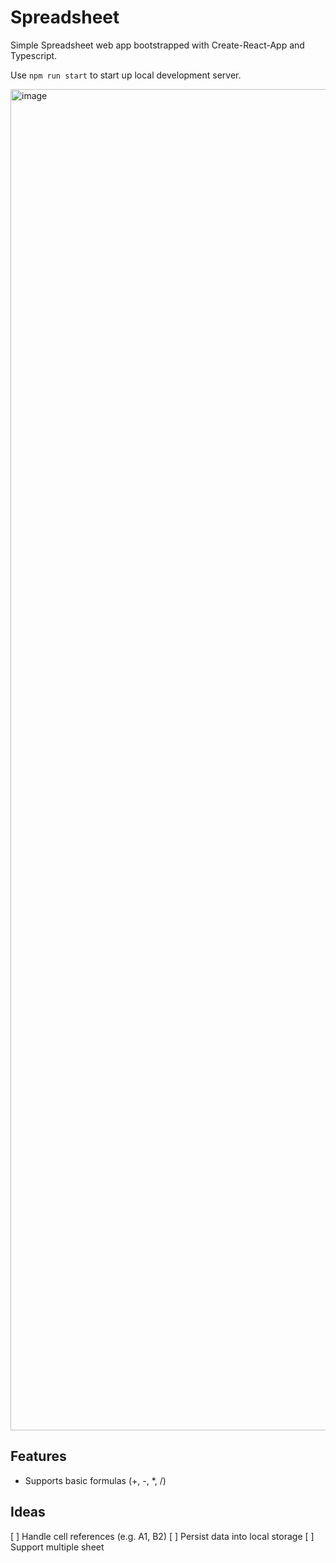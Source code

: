 # Spreadsheet

Simple Spreadsheet web app bootstrapped with Create-React-App and Typescript.

Use `npm run start` to start up local development server.

<img width="2146" alt="image" src="https://github.com/andlum/spreadsheet/assets/1566055/eca3a98e-96bd-4a31-b386-b826c815cd5f">

## Features
- Supports basic formulas (+, -, *, /)

## Ideas
[ ] Handle cell references (e.g. A1, B2)
[ ] Persist data into local storage
[ ] Support multiple sheet
